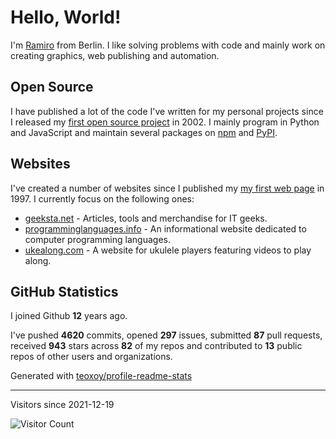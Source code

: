 # Hello, World!

I'm [Ramiro](https://ramiro.org/) from Berlin. I like solving problems with code and mainly work on creating graphics, web publishing and automation.

## Open Source

I have published a lot of the code I've written for my personal projects since I released my [first open source project](https://github.com/yaph/berlinifyer) in 2002. I mainly program in Python and JavaScript and maintain several packages on [npm](https://www.npmjs.com/~rg) and [PyPI](https://pypi.org/user/ramiro/).

## Websites

I've created a number of websites since I published my [my first web page](http://web.archive.org/web/19990429221519/http://angli02.kgw.tu-berlin.de/students/Ramiro/Ramiro.html) in 1997. I currently focus on the following ones:

* [geeksta.net](https://geeksta.net/) - Articles, tools and merchandise for IT geeks.
* [programminglanguages.info](https://programminglanguages.info/) - An informational website dedicated to computer programming languages.
* [ukealong.com](https://ukealong.com/) - A website for ukulele players featuring videos to play along.

## GitHub Statistics

I joined Github **12** years ago.

I've pushed **4620** commits, opened **297** issues, submitted **87** pull requests, received **943** stars across **82** of my repos and contributed to **13** public repos of other users and organizations.

Generated with [teoxoy/profile-readme-stats](https://github.com/teoxoy/profile-readme-stats)

---

Visitors since 2021-12-19

![Visitor Count](https://profile-counter.glitch.me/yaph/count.svg)